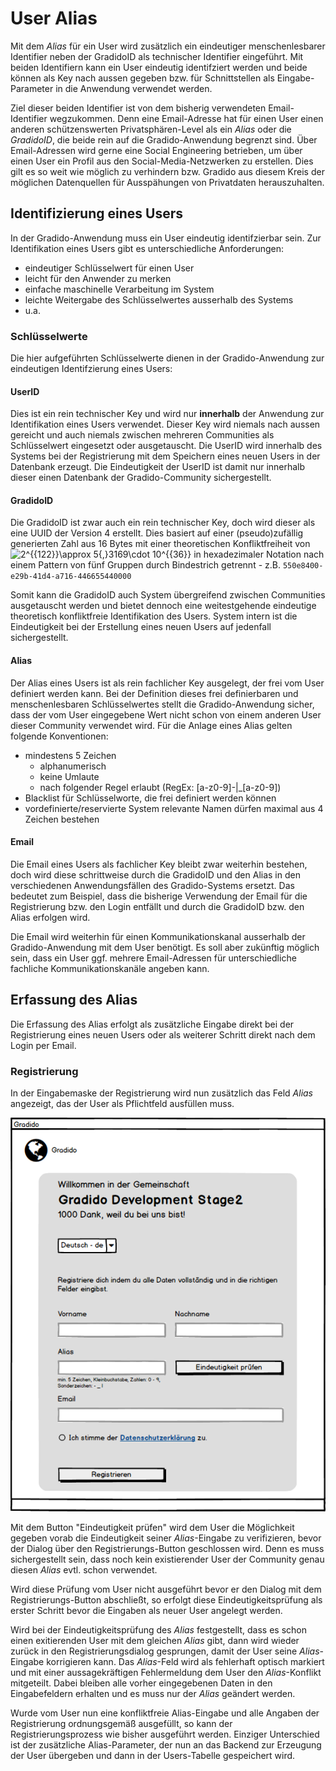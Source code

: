 # User Alias

Mit dem *Alias* für ein User wird zusätzlich ein eindeutiger menschenlesbarer Identifier neben der GradidoID als technischer Identifier eingeführt. Mit beiden Identifiern kann ein User eindeutig identifziert werden und beide können als Key nach aussen gegeben bzw. für Schnittstellen als Eingabe-Parameter in die Anwendung verwendet werden.

Ziel dieser beiden Identifier ist von dem bisherig verwendeten Email-Identifier wegzukommen. Denn eine Email-Adresse hat für einen User einen anderen schützenswerten Privatsphären-Level als ein *Alias* oder die *GradidoID*, die beide rein auf die Gradido-Anwendung begrenzt sind. Über Email-Adressen wird gerne eine Social Engineering betrieben, um über einen User ein Profil aus den Social-Media-Netzwerken zu erstellen. Dies gilt es so weit wie möglich zu verhindern bzw. Gradido aus diesem Kreis der möglichen Datenquellen für Ausspähungen von Privatdaten herauszuhalten.

## Identifizierung eines Users

In der Gradido-Anwendung muss ein User eindeutig identifzierbar sein. Zur Identifikation eines Users gibt es unterschiedliche Anforderungen:

* eindeutiger Schlüsselwert für einen User
* leicht für den Anwender zu merken
* einfache maschinelle Verarbeitung im System
* leichte Weitergabe des Schlüsselwertes ausserhalb des Systems
* u.a.

### Schlüsselwerte

Die hier aufgeführten Schlüsselwerte dienen in der Gradido-Anwendung zur eindeutigen Identifzierung eines Users:

#### UserID

Dies ist ein rein technischer Key und wird nur **innerhalb** der Anwendung zur Identifikation eines Users verwendet. Dieser Key wird niemals nach aussen gereicht und auch niemals zwischen mehreren Communities als Schlüsselwert eingesetzt oder ausgetauscht. Die UserID wird innerhalb des Systems bei der Registrierung mit dem Speichern eines neuen Users in der Datenbank erzeugt. Die Eindeutigkeit der UserID ist damit nur innerhalb dieser einen Datenbank der Gradido-Community sichergestellt.

#### GradidoID

Die GradidoID ist zwar auch ein rein technischer Key, doch wird dieser als eine UUID der Version 4 erstellt. Dies basiert auf einer (pseudo)zufällig generierten Zahl aus 16 Bytes mit einer theoretischen Konfliktfreiheit von ![2^{{122}}\approx 5{,}3169\cdot 10^{{36}}](https://wikimedia.org/api/rest_v1/media/math/render/svg/1924927d783e2d3969734633e134f643b6f9a8cd) in hexadezimaler Notation nach einem Pattern von fünf Gruppen durch Bindestrich getrennt - z.B. `550e8400-e29b-41d4-a716-446655440000`

Somit kann die GradidoID auch System übergreifend zwischen Communities ausgetauscht werden und bietet dennoch eine weitestgehende eindeutige theoretisch konfliktfreie Identifikation des Users. System intern ist die Eindeutigkeit bei der Erstellung eines neuen Users auf jedenfall sichergestellt.

#### Alias

Der Alias eines Users ist als rein fachlicher Key ausgelegt, der frei vom User definiert werden kann. Bei der Definition dieses frei definierbaren und menschenlesbaren Schlüsselwertes stellt die Gradido-Anwendung sicher, dass der vom User eingegebene Wert nicht schon von einem anderen User dieser Community verwendet wird. Für die Anlage eines Alias gelten folgende Konventionen:

- mindestens 5 Zeichen
  * alphanumerisch
  * keine Umlaute
  * nach folgender Regel erlaubt (RegEx: [a-z0-9]-|_[a-z0-9])
- Blacklist für Schlüsselworte, die frei definiert werden können
- vordefinierte/reservierte System relevante Namen dürfen maximal aus 4 Zeichen bestehen

#### Email

Die Email eines Users als fachlicher Key bleibt zwar weiterhin bestehen, doch wird diese schrittweise durch die GradidoID und den Alias in den verschiedenen Anwendungsfällen des Gradido-Systems ersetzt. Das bedeutet zum Beispiel, dass die bisherige Verwendung der Email für die Registrierung bzw. den Login entfällt und durch die GradidoID bzw. den Alias erfolgen wird.

Die Email wird weiterhin für einen Kommunikationskanal ausserhalb der Gradido-Anwendung mit dem User benötigt. Es soll aber zukünftig möglich sein, dass ein User ggf. mehrere Email-Adressen für unterschiedliche fachliche Kommunikationskanäle angeben kann.


## Erfassung des Alias

Die Erfassung des Alias erfolgt als zusätzliche Eingabe direkt bei der Registrierung eines neuen Users oder als weiterer Schritt direkt nach dem Login per Email.

### Registrierung

In der Eingabemaske der Registrierung wird nun zusätzlich das Feld *Alias* angezeigt, das der User als Pflichtfeld ausfüllen muss. 

![img](./image/RegisterWithAlias.png)

Mit dem Button "Eindeutigkeit prüfen" wird dem User die Möglichkeit gegeben vorab die Eindeutigkeit seiner *Alias*-Eingabe zu verifizieren, bevor der Dialog über den Registrierungs-Button geschlossen wird. Denn es muss sichergestellt sein, dass noch kein existierender User der Community genau diesen *Alias* evtl. schon verwendet.

Wird diese Prüfung vom User nicht ausgeführt bevor er den Dialog mit dem Registrierungs-Button abschließt, so erfolgt diese Eindeutigkeitsprüfung als erster Schritt bevor die Eingaben als neuer User angelegt werden. 

Wird bei der Eindeutigkeitsprüfung des *Alias* festgestellt, dass es schon einen exitierenden User mit dem gleichen *Alias* gibt, dann wird wieder zurück in den Registrierungsdialog gesprungen, damit der User seine *Alias*-Eingabe korrigieren kann. Das *Alias*-Feld wird als fehlerhaft optisch markiert und mit einer aussagekräftigen Fehlermeldung dem User den *Alias*-Konflikt mitgeteilt. Dabei bleiben alle vorher eingegebenen Daten in den Eingabefeldern erhalten und es muss nur der *Alias* geändert werden.

Wurde vom User nun eine konfliktfreie Alias-Eingabe und alle Angaben der Registrierung ordnungsgemäß ausgefüllt, so kann der Registrierungsprozess wie bisher ausgeführt werden. Einziger Unterschied ist der zusätzliche Alias-Parameter, der nun an das Backend zur Erzeugung der User übergeben und dann in der Users-Tabelle gespeichert wird.
